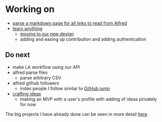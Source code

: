 # Working on
- [parse a markdown page for all links to read from Alfred](https://github.com/nikitavoloboev/markdown-to-alfred/issues/1)
- [learn anything](https://learn-anything.xyz/)
	- [moving to our new design](https://github.com/learn-anything/learn-anything/issues/77)
	- adding and easing up contribution and adding authentication

## Do next
- make LA workflow using our API
- alfred parse files
	- parse arbitrary CSV
- alfred github followers
	- index people I follow similar to [GitHub jump](https://github.com/lox/alfred-github-jump)
- [crafting ideas](https://github.com/nikitavoloboev/crafting-ideas)
	- making an MVP with a user's profile with adding of ideas privately for now

The big projects I have already done can be seen in more detail [here](https://nikitavoloboev.xyz/projects/).